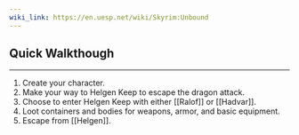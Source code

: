 ```yaml
---
wiki_link: https://en.uesp.net/wiki/Skyrim:Unbound
---
```

## Quick Walkthough
---
1. Create your character.
2. Make your way to Helgen Keep to escape the dragon attack.
3. Choose to enter Helgen Keep with either [[Ralof]] or [[Hadvar]].
4. Loot containers and bodies for weapons, armor, and basic equipment.
5. Escape from [[Helgen]].